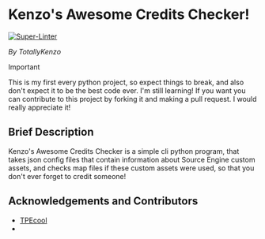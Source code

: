 # Kenzo's Awesome Credits Checker!
[![Super-Linter](https://github.com/TotallyKenzo/KACC/actions/workflows/linter.yml/badge.svg)](https://github.com/marketplace/actions/super-linter)

*By TotallyKenzo*

> [!IMPORTANT]
> This is my first every python project, so expect things to break, and also don't expect it to be the best code ever. I'm still learning! If you want you can contribute to this project by forking it and making a pull request. I would really appreciate it!

## Brief Description
Kenzo's Awesome Credits Checker is a simple cli python program, that takes json config files that contain information about Source Engine custom assets, and checks map files if these custom assets were used, so that you don't ever forget to credit someone!

## Acknowledgements and Contributors
- [TPEcool](https://github.com/TPEcool)
- 
